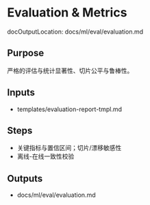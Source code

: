 # Evaluation & Metrics

docOutputLocation: docs/ml/eval/evaluation.md

## Purpose

严格的评估与统计显著性、切片公平与鲁棒性。

## Inputs

- templates/evaluation-report-tmpl.md

## Steps

- 关键指标与置信区间；切片/漂移敏感性
- 离线-在线一致性校验

## Outputs

- docs/ml/eval/evaluation.md
